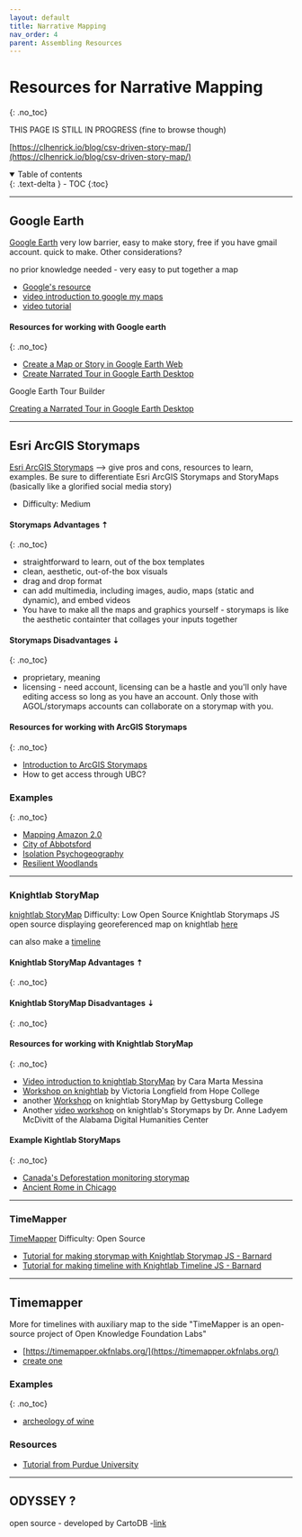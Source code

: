 ```yaml
---
layout: default
title: Narrative Mapping
nav_order: 4
parent: Assembling Resources
---
```

# Resources for Narrative Mapping 
{: .no_toc}

THIS PAGE IS STILL IN PROGRESS (fine to browse though)

<!-- At a glance, 
- what it is; useful for xyz
- difficulty/learning curve
- access/ open source or proprietary 
for all, give 
- examples (more than in determine output section?)

Resources
- links to download tool
- links to task specific plugins
- links to tutorials and demos  -->

[https://clhenrick.io/blog/csv-driven-story-map/](https://clhenrick.io/blog/csv-driven-story-map/)





<details open markdown="block">
  <summary>
    Table of contents
  </summary>
  {: .text-delta }
 - TOC
{:toc}
</details>

----

## Google Earth

[Google Earth](https://www.google.com/intl/en_ca/earth/outreach/learn/)
very low barrier, easy to make story, free if you have gmail account. quick to make. 
Other considerations? 

no prior knowledge needed - very easy to put together a map

- [Google's resource](https://www.google.com/earth/outreach/learn/visualize-your-data-on-a-custom-map-using-google-my-maps/)
- [video introduction to google my maps](https://www.youtube.com/watch?v=AYetzQ-InXo)
- [video tutorial](https://www.youtube.com/watch?v=fLhyr5MGi2g)

#### Resources for working with Google earth
{: .no_toc}
- [Create a Map or Story in Google Earth Web](https://www.google.com/intl/en_ca/earth/outreach/learn/create-a-map-or-story-in-google-earth-web/)
- [Create Narrated Tour in Google Earth Desktop](https://www.google.com/intl/en_ca/earth/outreach/learn/creating-a-narrated-tour-in-google-earth/)

Google Earth Tour Builder

[Creating a Narrated Tour in Google Earth Desktop](https://www.google.com/earth/outreach/learn/creating-a-narrated-tour-in-google-earth/)

----
## Esri ArcGIS Storymaps
[Esri ArcGIS Storymaps](https://storymaps.arcgis.com/) --> give pros and cons, resources to learn, examples. Be sure to differentiate Esri ArcGIS Storymaps and StoryMaps (basically like a glorified social media story)
 - Difficulty: Medium 



#### Storymaps Advantages  ⇡
{: .no_toc}
- straightforward to learn, out of the box templates 
- clean, aesthetic, out-of-the box visuals
- drag and drop format
- can add multimedia, including images, audio, maps (static and dynamic), and embed videos
- You have to make all the maps and graphics yourself - storymaps is like the aesthetic containter that collages your inputs together


#### Storymaps Disadvantages ⇣
{: .no_toc}
- proprietary, meaning
- licensing - need account, licensing can be a hastle and you'll only have editing access so long as you have an account. Only those with AGOL/storymaps accounts can collaborate on a storymap with you. 

#### Resources for working with ArcGIS Storymaps
{: .no_toc}
- [Introduction to ArcGIS Storymaps](https://doc.arcgis.com/en/arcgis-storymaps/get-started/what-is-arcgis-storymaps.htm)
- How to get access through UBC?

### Examples
{: .no_toc}
- [Mapping Amazon 2.0](https://storymaps.arcgis.com/stories/144d21045a794cf8b7834b0c49fdd0c0)
- [City of Abbotsford](https://storymaps.arcgis.com/stories/9d2a3452e2a141399ae6226a627b4a36)
- [Isolation Psychogeography](https://storymaps.arcgis.com/stories/4ab243f6d7b3490bbfa884d18a788236)
- [Resilient Woodlands](https://storymaps.arcgis.com/stories/2e02a0b503fb469d8e66fd53a482dffd)

----
### Knightlab StoryMap
[knightlab StoryMap](https://storymap.knightlab.com/)
Difficulty: Low 
Open Source
Knightlab Storymaps JS open source
displaying georeferenced map on knightlab [here](https://programminghistorian.org/en/lessons/displaying-georeferenced-map-knightlab-storymap-js)

can also make a [timeline](https://timeline.knightlab.com/)


#### Knightlab StoryMap Advantages  ⇡
{: .no_toc}

#### Knightlab StoryMap Disadvantages ⇣
{: .no_toc}

#### Resources for working with Knightlab StoryMap
{: .no_toc}
- [Video introduction to knightlab StoryMap](https://www.youtube.com/watch?v=X33ud7RYZFg) by Cara Marta Messina
- [Workshop on knightlab](https://libguides.hope.edu/storymap) by Victoria Longfield from Hope College
- another [Workshop](https://dh.sites.gettysburg.edu/toolkit/tools/storymap-js/) on knightlab StoryMap by Gettysburg College
- Another [video workshop](https://www.youtube.com/watch?v=ywKH_Ja7sm0) on knightlab's Storymaps by Dr. Anne Ladyem McDivitt of the Alabama Digital Humanities Center

#### Example Kightlab StoryMaps 
{: .no_toc} 
- [Canada's Deforestation monitoring storymap](https://ca.nfis.org/ndms/ndms_overview_eng.html)
- [Ancient Rome in Chicago](https://s3.amazonaws.com/uploads.knightlab.com/storymapjs/783a09de8300e1b5f74b99b99acb08ef/ancient-rome-in-chicago/index.html)

----
### TimeMapper
[TimeMapper](https://timemapper.okfnlabs.org/)
Difficulty:
Open Source


- [Tutorial for making storymap with Knightlab Storymap JS - Barnard](https://github.com/dhc-barnard/tutorials/blob/master/StoryMapJS.md)
- [Tutorial for making timeline with Knightlab Timeline JS - Barnard](https://github.com/dhc-barnard/tutorials/blob/master/TimelineJS.md)
----


## Timemapper
More for timelines with auxiliary map to the side
"TimeMapper is an open-source project of Open Knowledge Foundation Labs"
- [https://timemapper.okfnlabs.org/](https://timemapper.okfnlabs.org/)
- [create one](https://timemapper.okfnlabs.org/create)

### Examples 
{: .no_toc}
- [archeology of wine](https://timemapper.okfnlabs.org/adamrabinowitz/archaeowinetimeliner)


### Resources
- [Tutorial from Purdue University](https://library.pfw.edu/timemapper)

----
##  ODYSSEY ?
open source - developed by CartoDB 
-[link](https://cartodb.github.io/odyssey.js/)

